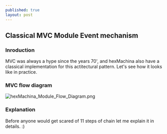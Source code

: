 ```yaml
---
published: true
layout: post
---
```

## Classical MVC Module Event mechanism


### Inroduction
MVC was always a hype since the years 70', and hexMachina also have a classical implementation for this actitectural pattern. Let's see how it looks like in practice.

### MVC flow diagram
![hexMachina_Module_Flow_Diagram.png]({{site.baseurl}}/images/hexMachina_Module_Flow_Diagram.png)

### Explanation
Before anyone would get scared of 11 steps of chain let me explain it in details. :)
